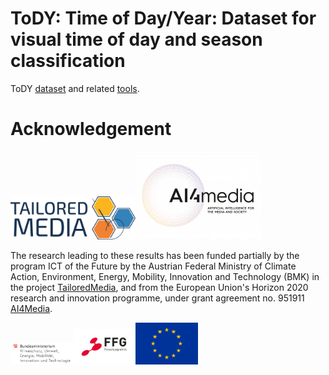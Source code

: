 # ToDY: Time of Day/Year: Dataset for visual time of day and season classification
ToDY [dataset](dataset/README.md) and related [tools](tools/README.md).

# Acknowledgement

<img src="img/Tailored_Media_Logo_Final.png" width="200"><img src="img/logo_ai4media-01.png" width="200">

The research leading to these results has been funded partially by the program ICT of the Future by the Austrian Federal Ministry of Climate Action, Environment, Energy, Mobility, Innovation and Technology (BMK) in the project [TailoredMedia](https://www.joanneum.at/en/digital/reference-projects/tailoredmedia), and from the European Union's Horizon 2020 research and innovation programme, under grant agreement no. 951911 [AI4Media](https://ai4media.eu). 

<img src="img/BMK_Logo_srgb.png" width="100"><img src="img/FFG_Logo_DE_RGB_1000px.png" width="100"><img src="img/normal-reproduction-low-resolution.jpg" width="100">
